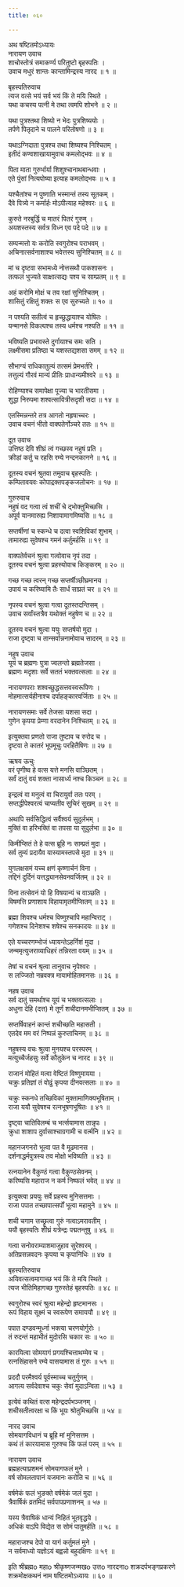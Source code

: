 ```yaml
---
title: ०६०

---
```

अथ षष्टितमोऽध्यायः  
नारायण उवाच  
शाचोस्तोत्रं समाकर्ण्य परितुष्टो बृहस्पतिः ।  
उवाच मधुरं शान्तः कान्तामिन्द्रस्य नारद ॥ १ ॥  
  
बृहस्पतिरुवाच  
त्यज वत्से भयं सर्व भयं किं ते मयि स्थिते ।  
यथा कचस्य पत्नी मे तथा त्वमपि शोभने ॥ २ ॥  
  
यथा पुत्रश्तथा शिष्यो न भेदः पुत्रशिष्ययोः ।  
तर्पणे पितृदाने च पालने परितोषणो ॥ ३ ॥  
  
यथाऽग्निदाता पुत्रश्च तथा शिष्यश्च निश्चितम् ।  
इतीदं कण्वशाखायामुवाच कमलोद्भवः ॥ ४ ॥  
  
पिता माता गुरुर्भार्या शिशुश्चानाथबान्धवाः ।  
एते पुंसां नित्यपोष्या इत्याह कमलोद्भवः ॥ ५ ॥  
  
यश्चैतांश्च न पुष्णाति भस्मान्तं तस्य सूतकम् ।  
दैवे पित्र्ये न कर्मार्हः मोऽपीत्याह महेश्वरः ॥ ६ ॥  
  
कुरुते नरबुर्द्धि च मातरं पितरं गुरुम् ।  
अयशस्तस्य सर्वत्र विध्न एव पदे पदे ॥ ७ ॥  
  
सम्पन्मत्तो यः करोति स्वगुरोश्च पराभवम् ।  
अचिनात्सर्वनाशाश्च भवेत्तस्य सुनिश्चितम् ॥ ८ ॥  
  
मां च दृष्टवा सभामध्ये नोत्तसथौ पाकशासनः ।  
तत्फलं भुज्यते साक्षात्सद्यः पश्य च साम्प्रतम् ॥ ९ ॥  
  
अहं करोमि मोक्षं च तव रक्षां सुनिश्चितम् ।  
शासितुं रक्षितुं शक्तः स एव सुरुच्यते ॥ १० ॥  
  
न पश्यति सतीत्वं च हृच्छुद्धायाश्च योषितः ।  
यन्मानसे विकल्पश्च तस्य धर्मश्च नश्यति ॥ ११ ॥  
  
भविष्यति प्रभावस्ते दुर्गायाश्च समः सति ।  
लक्ष्मीसमा प्रतिष्ठा च यशस्तद्यशसा समम् ॥ १२ ॥  
  
सौभाग्यं राधिकातुल्यं तत्समं प्रेमभर्तरि ।  
तत्तुल्यं गौरवं मान्यं प्रीतिः प्राधान्यमीश्वरे ॥ १३ ॥  
  
रोहिण्याश्च समापेक्षा पूज्या च भारतीसमा ।  
शुद्धा निरुपमा शश्वत्सावित्रीसदृशी सदा ॥ १४ ॥  
  
एतस्मिन्नन्तरे तत्र आगतो नहृषाच्चरः ।  
उवाच वचनं भीतो वाक्पतेर्गोञ्चरे ततः ॥ १५ ॥  
  
दूत उवाच  
उत्तिष्ठ देवि शीघ्रं त्वं गच्छस्व नहुषं प्रति ।  
क्रीडां कर्तु च रहसि रम्ये नन्दनकानने ॥ १६ ॥  
  
दूतस्य वचनं श्रुतवा तमुवाच बृहस्पतिः ।  
कम्पितावयवः कोपाद्रक्तपङ्कजलोचनः ॥ १७ ॥  
  
गुरुरुवाच  
नहुषं वद गत्वा त्वं शचीं चे द्भोक्तुमिच्छसि ।  
अपूर्व यानमारुह्य निशायामागमिष्यसि ॥ १८ ॥  
  
सप्तर्षीणां च स्कन्धे च दत्वा स्वशिविकां शुभाम् ।  
तामारुह्य सुवेषश्च गमनं कर्तुमर्हसि ॥ १९ ॥  
  
वाक्पतेर्वचनं श्रुत्वा गत्वोवाच नृपं तदा ।  
दूतस्य वचनं श्रुत्वा प्रहस्योवाच किङ्करम् ॥ २० ॥  
  
गच्छ गच्छ त्वरन् गच्छ सप्तर्षीञ्छीघ्रमानय ।  
उपायं च करिष्यामि तैः सार्धं साप्रतं चर ॥ २१ ॥  
  
नृपस्य वचनं श्रुत्वा गत्वा दूतस्तदन्तिसम् ।  
उवाच सर्वांस्तत्रैव यथोक्तं नहुषेण च ॥ २२ ॥  
  
दूतस्य वचनं श्रुत्वा ययुः सप्तर्षयो मुदा ।  
राजा दृष्ट्वा च तान्सर्वान्ननामोवाच सादरम् ॥ २३ ॥  
  
नहुष उवाच  
यूयं च ब्रह्मणः पुत्रा ज्वलन्तो ब्रह्मतेजसा ।  
ब्रह्मणः मदृशाः सर्वे सततं भक्तवत्सलाः ॥ २४ ॥  
  
नारायणपराः शश्वच्छुद्धसत्तवस्वरूपिणः ।  
मोहमात्सर्यहीनाश्च दर्पाहङ्कारवर्जिताः ॥ २५ ॥  
  
नारायणसमाः सर्वे तेजसा यशसा सदा ।  
गुणेन कृपया प्रेम्णा वरदानेन निश्चितम् ॥ २६ ॥  
  
इत्युक्तवा प्रणतो राजा तुष्टाव च रुरोद च ।  
दृष्टवा ते कातरं भूपमूचुः परहितैषिणः ॥ २७ ॥  
  
ऋषय ऊचुः  
वरं पृणीष्व हे वत्स यत्ते मनसि वाञ्छितम् ।  
सर्वं दातुं वयं शक्ता नासार्ध्य नश्च किञ्चन ॥ २८ ॥  
  
इन्द्रत्वं वा मनुत्वं वा चिरायुर्वा ततः परम् ।  
सप्तद्धीपेश्वरत्वं चाप्यतीव सुचिरं सुखम् ॥ २९ ॥  
  
अथापि सर्वसिद्धित्वं सर्वैश्वर्य सुदुर्लभम् ।  
मुक्तिं वा हरिभक्तिं वा तपसा या सुदुर्लभा ॥ ३० ॥  
  
किमीप्सितं ते हे वत्स ब्रूहि नः साम्प्रतं मुदा ।  
सर्व तुम्यं प्रदायैव यास्यामस्तपसे मुदा ॥ ३१ ॥  
  
युगलक्षसमं यच्च क्षणं कृष्णार्चनं विना ।  
तद्दिनं दुर्दिनं यत्तद्ध्यानसेवनवर्जितम् ॥ ३२ ॥  
  
विना तत्सेवनं यो हि विषयान्यं च वाञ्छति ।  
विषमत्ति प्रणाशाय विहायामृतमीप्सितम् ॥ ३३ ॥  
  
ब्रह्मा शिवश्च धर्मश्च विष्णुश्चापि महान्विराट् ।  
गणेशश्च दिनेशश्च शषेश्च सनकादयः ॥ ३४ ॥  
  
एते यच्चरणम्भोजं ध्यायन्तेऽहर्निशं मुदा ।  
जन्ममृत्युजराव्याधिहरं तन्निरता वयम् ॥ ३५ ॥  
  
तेषां च वचनं श्रृत्वा तानुवाच नृपेश्वरः ।  
स लज्जितो नम्रवक्त्र मायामोहितमानसः ॥ ३६ ॥  
  
नहष उवाच  
सर्व दातुं समर्थाश्च यूयं च भक्तवत्सलाः ।  
अधुना देहि (दत्त) मे तूर्णं शचीदानमभीप्सितम् ॥ ३७ ॥  
  
सप्तर्षिवाहनं कान्तं शचीच्छति महासती ।  
एतदेव मम वरं निष्पन्नं कुरुताचिनम् ॥ ३८ ॥  
  
नहुषस्य वचः श्रुत्वा मुनयश्च परस्परम् ।  
मत्युच्चैर्जहसुः सर्वे कौतुकेन च नारद ॥ ३९ ॥  
  
राजानं मोहितं मत्वा वेष्टितं विष्णुमायया ।  
चक्रुः प्रतिज्ञां तं वोढुं कृपया दीनवत्सलाः ॥ ४० ॥  
  
चक्रुः स्कनधे तच्छिविकां मुक्तामाणिक्यभूषिताम् ।  
राजा ययौ सुवेषश्च रत्नभूषणभूषितः ॥ ४१ ॥  
  
दृष्ट्वा चातिविलम्बं च भर्त्सयामास तान्नृपः ।  
क्रुधा शाशाप दुर्वासाश्चाग्रगामी च वर्त्मनि ॥ ४२ ॥  
  
महानजगनरो भूत्वा पत वै मूढमानस ।  
दर्शनाद्धर्मपुत्रस्य तव मोक्षो भविष्यति ॥ ४३ ॥  
  
रत्नयानेन वैकुण्ठं गत्वा वैकुण्ठसेवनम् ।  
करिष्यसि महाराज न कर्म निष्फलं भवेत् ॥ ४४ ॥  
  
इत्युक्त्वा प्रययुः सर्वे प्रहस्य मुनिसत्तमाः ।  
राजा पपात तच्छापात्सर्पों भूत्वा महामुने ॥ ४५ ॥  
  
शची चगाम त्तच्छ्रृत्वा गुरुं नत्वाऽमरावतीम् ।  
ययौ बृहस्पतिः शीघ्रं यत्रेन्द्रः पद्मतन्तुषु ॥ ४६ ॥  
  
गत्वा सनोवराम्याशमाजुहाव सुरेश्वरम् ।  
अतिप्रसन्नवदनः कृपया च कृपानिधिः ॥ ४७ ॥  
  
बृहस्पतिरुवाच  
अयिवत्सत्वमागाच्छ भयं किं ते मयि स्थिते ।  
त्यज भीतिमिहागच्छ गुरुस्तेहं बृहस्पतिः ॥ ४८ ॥  
  
स्वगुरोश्च स्वरं श्रुत्वा महेन्द्रो हृष्टमानसः ।  
रूपं विहाय सूक्ष्मं च स्वरूपेण समाययौ ॥ ४९ ॥  
  
पपात दण्डवन्मूर्ध्ना भक्त्या चरणयोर्गुरोः ।  
तं रुदन्तं महाभीतं मुदोरसि चकार सः ॥ ५० ॥  
  
कारयित्वा सोमयागं प्रगयश्चित्ताथम्मेव च ।  
रत्नसिंहासने रम्ये वासयामास तं गुरुः ॥ ५१ ॥  
  
प्रददौ परमैश्वर्य पूर्वस्माच्च चतुर्गुणम् ।  
आगत्य सर्वदेवाश्च चकुः सेवां मुदाऽन्विता ॥ ५३ ॥  
  
इत्येवं कथितं वत्स महेन्द्रदर्पभञ्जनम् ।  
शचीसतीत्वरक्षा च किं भूयः श्रोतुमिच्छसि ॥ ५४ ॥  
  
नारद उवाच  
सोमयागविधानं च ब्रूहि मां मुनिसत्तम ।  
कथं तं कारयामास गुरुश्च किं फलं परम् ॥ ५५ ॥  
  
नारायण उवाच  
ब्रह्महत्याप्रशमनं सोमयागफलं मुने ।  
वर्ष सोमलतापानं यजमानः करोति च ॥ ५६ ॥  
  
वर्षमेकं फलं भुङक्ते वर्षमेकं जलं मुदा ।  
त्रैवार्षिकं व्रतमिदं सर्वपापप्रणाशनम् ॥ ५७ ॥  
  
यस्य त्रैवाषिकं धान्यं निहितं भूतवृद्धये ।  
अधिकं वाऽपि विद्येत स सोमं पातुमर्हति ॥ ५८ ॥  
  
महाराजश्च देपो वा यागं कर्तुमलं मुने ।  
न सर्वमाध्यो यज्ञोऽयं बह्वन्नो बहुदक्षिणः ॥ ५९ ॥  
  
इति श्रीब्रह्मo महाo श्रीकृष्णजन्मखo उत्तo नारदनाo शक्रदर्पभङ्गप्रकरणे  
शक्रमोक्षकथनं नाम षष्टितमोऽध्यायः ॥ ६० ॥
